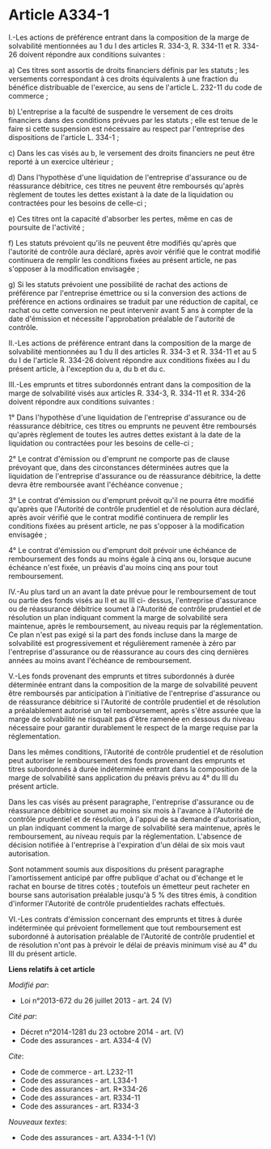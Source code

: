 # Article A334-1

I.-Les actions de préférence entrant dans la composition de la marge de solvabilité mentionnées au 1 du I des articles R.
334-3, R. 334-11 et R. 334-26 doivent répondre aux conditions suivantes : 

a) Ces titres sont assortis de droits financiers définis par les statuts ; les versements correspondant à ces droits
équivalents à une fraction du bénéfice distribuable de l'exercice, au sens de l'article L. 232-11 du code de commerce ; 

b) L'entreprise a la faculté de suspendre le versement de ces droits financiers dans des conditions prévues par les statuts ;
elle est tenue de le faire si cette suspension est nécessaire au respect par l'entreprise des dispositions de l'article L.
334-1 ; 

c) Dans les cas visés au b, le versement des droits financiers ne peut être reporté à un exercice ultérieur ; 

d) Dans l'hypothèse d'une liquidation de l'entreprise d'assurance ou de réassurance débitrice, ces titres ne peuvent être
remboursés qu'après règlement de toutes les dettes existant à la date de la liquidation ou contractées pour les besoins de
celle-ci ; 

e) Ces titres ont la capacité d'absorber les pertes, même en cas de poursuite de l'activité ; 

f) Les statuts prévoient qu'ils ne peuvent être modifiés qu'après que l'autorité de contrôle aura déclaré, après avoir
vérifié que le contrat modifié continuera de remplir les conditions fixées au présent article, ne pas s'opposer à la
modification envisagée ; 

g) Si les statuts prévoient une possibilité de rachat des actions de préférence par l'entreprise émettrice ou si la
conversion des actions de préférence en actions ordinaires se traduit par une réduction de capital, ce rachat ou cette
conversion ne peut intervenir avant 5 ans à compter de la date d'émission et nécessite l'approbation préalable de l'autorité
de contrôle. 

II.-Les actions de préférence entrant dans la composition de la marge de solvabilité mentionnées au 1 du II des articles R.
334-3 et R. 334-11 et au 5 du I de l'article R. 334-26 doivent répondre aux conditions fixées au I du présent article, à
l'exception du a, du b et du c. 

III.-Les emprunts et titres subordonnés entrant dans la composition de la marge de solvabilité visés aux articles R. 334-3,
R. 334-11 et R. 334-26 doivent répondre aux conditions suivantes : 

1° Dans l'hypothèse d'une liquidation de l'entreprise d'assurance ou de réassurance débitrice, ces titres ou emprunts ne
peuvent être remboursés qu'après règlement de toutes les autres dettes existant à la date de la liquidation ou contractées
pour les besoins de celle-ci ; 

2° Le contrat d'émission ou d'emprunt ne comporte pas de clause prévoyant que, dans des circonstances déterminées autres que
la liquidation de l'entreprise d'assurance ou de réassurance débitrice, la dette devra être remboursée avant l'échéance
convenue ; 

3° Le contrat d'émission ou d'emprunt prévoit qu'il ne pourra être modifié qu'après que l'Autorité de contrôle prudentiel et
de résolution aura déclaré, après avoir vérifié que le contrat modifié continuera de remplir les conditions fixées au présent
article, ne pas s'opposer à la modification envisagée ; 

4° Le contrat d'émission ou d'emprunt doit prévoir une échéance de remboursement des fonds au moins égale à cinq ans ou,
lorsque aucune échéance n'est fixée, un préavis d'au moins cinq ans pour tout remboursement. 

IV.-Au plus tard un an avant la date prévue pour le remboursement de tout ou partie des fonds visés au II et au III ci-
dessus, l'entreprise d'assurance ou de réassurance débitrice soumet à l'Autorité de contrôle prudentiel et de résolution un
plan indiquant comment la marge de solvabilité sera maintenue, après le remboursement, au niveau requis par la
réglementation. Ce plan n'est pas exigé si la part des fonds incluse dans la marge de solvabilité est progressivement et
régulièrement ramenée à zéro par l'entreprise d'assurance ou de réassurance au cours des cinq dernières années au moins avant
l'échéance de remboursement. 

V.-Les fonds provenant des emprunts et titres subordonnés à durée déterminée entrant dans la composition de la marge de
solvabilité peuvent être remboursés par anticipation à l'initiative de l'entreprise d'assurance ou de réassurance débitrice
si l'Autorité de contrôle prudentiel et de résolution a préalablement autorisé un tel remboursement, après s'être assurée que
la marge de solvabilité ne risquait pas d'être ramenée en dessous du niveau nécessaire pour garantir durablement le respect
de la marge requise par la réglementation. 

Dans les mêmes conditions, l'Autorité de contrôle prudentiel et de résolution peut autoriser le remboursement des fonds
provenant des emprunts et titres subordonnés à durée indéterminée entrant dans la composition de la marge de solvabilité sans
application du préavis prévu au 4° du III du présent article. 

Dans les cas visés au présent paragraphe, l'entreprise d'assurance ou de réassurance débitrice soumet au moins six mois à
l'avance à l'Autorité de contrôle prudentiel et de résolution, à l'appui de sa demande d'autorisation, un plan indiquant
comment la marge de solvabilité sera maintenue, après le remboursement, au niveau requis par la réglementation. L'absence de
décision notifiée à l'entreprise à l'expiration d'un délai de six mois vaut autorisation. 

Sont notamment soumis aux dispositions du présent paragraphe l'amortissement anticipé par offre publique d'achat ou d'échange
et le rachat en bourse de titres cotés ; toutefois un émetteur peut racheter en bourse sans autorisation préalable jusqu'à 5
% des titres émis, à condition d'informer l'Autorité de contrôle prudentieldes rachats effectués. 

VI.-Les contrats d'émission concernant des emprunts et titres à durée indéterminée qui prévoient formellement que tout
remboursement est subordonné à autorisation préalable de l'Autorité de contrôle prudentiel et de résolution n'ont pas à
prévoir le délai de préavis minimum visé au 4° du III du présent article.

**Liens relatifs à cet article**

_Modifié par_:

  - Loi n°2013-672 du 26 juillet 2013 - art. 24 (V)

_Cité par_:

  - Décret n°2014-1281 du 23 octobre 2014 - art. (V)
  - Code des assurances - art. A334-4 (V)

_Cite_:

  - Code de commerce - art. L232-11
  - Code des assurances - art. L334-1
  - Code des assurances - art. R*334-26
  - Code des assurances - art. R334-11
  - Code des assurances - art. R334-3

_Nouveaux textes_:

  - Code des assurances - art. A334-1-1 (V)
